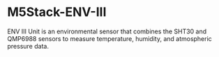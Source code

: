 # M5Stack-ENV-III
ENV III Unit is an environmental sensor that combines the SHT30 and QMP6988 sensors to measure temperature, humidity, and atmospheric pressure data.
